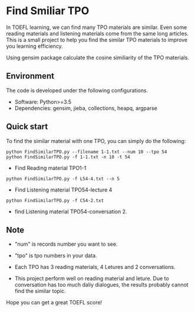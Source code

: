 # Find Smiliar TPO 

In TOEFL learning, we can find many TPO materials are similar. Even some reading materials and listening materials come from the same long articles. This is a small project to help you find the similar TPO materials to improve you learning efficiency.

Using gensim package calculate the cosine similiarity of the TPO materials.

## Environment
The code is developed under the following configurations.
- Software: Python>=3.5
- Dependencies: gensim, jieba, collections, heapq, argparse

## Quick start
To find the similar material with one TPO, you can simply do the following:

```
python FindSimilarTPO.py --filename 1-1.txt --num 10 --tpo 54
python FindSimilarTPO.py -f 1-1.txt -n 10 -t 54 
```
* Find Reading material TPO1-1
```
python FindSimilarTPO.py -f L54-4.txt --n 5
```
* Find Listening material TPO54-lecture 4
```
python FindSimilarTPO.py -f C54-2.txt 
```
* find Listening material TPO54-conversation 2.

## Note

* "num" is records number you want to see. 

* "tpo" is tpo numbers in your data.

* Each TPO has 3 reading materials, 4 Letures and 2 conversations.

* This project perform well on reading material and leture. Due to conversation has too much daliy dialogues, the results probably cannot find the similar topic.

Hope you can get a great TOEFL score!






